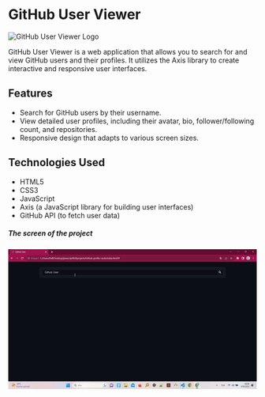 # GitHub User Viewer

![GitHub User Viewer Logo](./images/logo.png)

GitHub User Viewer is a web application that allows you to search for and view GitHub users and their profiles. It utilizes the Axis library to create interactive and responsive user interfaces.

## Features

- Search for GitHub users by their username.
- View detailed user profiles, including their avatar, bio, follower/following count, and repositories.
- Responsive design that adapts to various screen sizes.

## Technologies Used

- HTML5
- CSS3
- JavaScript
- Axis (a JavaScript library for building user interfaces)
- GitHub API (to fetch user data)

<h5> The screen of the project</h5>

![](screen.gif)


